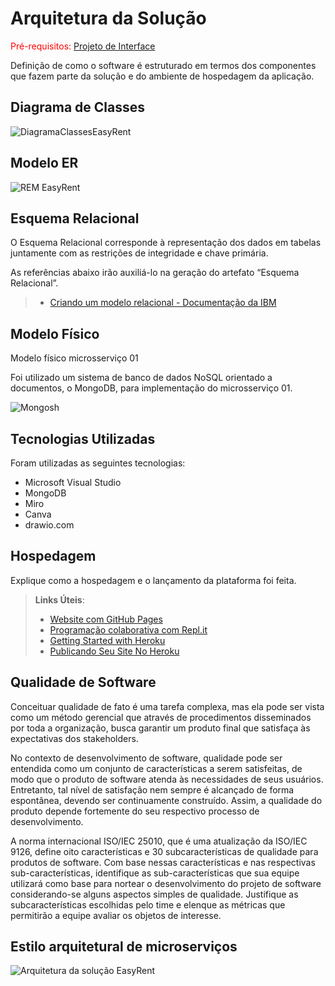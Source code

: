 # Arquitetura da Solução

<span style="color:red">Pré-requisitos: <a href="3-Projeto de Interface.md"> Projeto de Interface</a></span>

Definição de como o software é estruturado em termos dos componentes que fazem parte da solução e do ambiente de hospedagem da aplicação.

## Diagrama de Classes

![DiagramaClassesEasyRent](https://github.com/ICEI-PUC-Minas-PMV-ADS/pmv-ads-2024-1-e4-proj-infra-t5-grupo02/assets/109763968/06b12c31-02fb-4a31-87cd-99415d770839)

## Modelo ER

![REM EasyRent](https://github.com/ICEI-PUC-Minas-PMV-ADS/pmv-ads-2024-1-e4-proj-infra-t5-grupo02/assets/109763968/99a5a042-403f-43eb-b4f1-f205260e94df)

## Esquema Relacional

O Esquema Relacional corresponde à representação dos dados em tabelas juntamente com as restrições de integridade e chave primária.

As referências abaixo irão auxiliá-lo na geração do artefato “Esquema Relacional”.

> - [Criando um modelo relacional - Documentação da IBM](https://www.ibm.com/docs/pt-br/cognos-analytics/10.2.2?topic=designer-creating-relational-model)

## Modelo Físico

Modelo físico microsserviço 01

Foi utilizado um sistema de banco de dados NoSQL orientado a documentos, o MongoDB, para implementação do microsserviço 01. 

![Mongosh](https://github.com/ICEI-PUC-Minas-PMV-ADS/pmv-ads-2024-1-e4-proj-infra-t5-grupo02/assets/109763968/15f5fdd6-1bc8-45d8-b7f7-905cfcfa255c)

## Tecnologias Utilizadas

Foram utilizadas as seguintes tecnologias:

- Microsoft Visual Studio
- MongoDB
- Miro
- Canva
- drawio.com

## Hospedagem

Explique como a hospedagem e o lançamento da plataforma foi feita.

> **Links Úteis**:
>
> - [Website com GitHub Pages](https://pages.github.com/)
> - [Programação colaborativa com Repl.it](https://repl.it/)
> - [Getting Started with Heroku](https://devcenter.heroku.com/start)
> - [Publicando Seu Site No Heroku](http://pythonclub.com.br/publicando-seu-hello-world-no-heroku.html)

## Qualidade de Software

Conceituar qualidade de fato é uma tarefa complexa, mas ela pode ser vista como um método gerencial que através de procedimentos disseminados por toda a organização, busca garantir um produto final que satisfaça às expectativas dos stakeholders.

No contexto de desenvolvimento de software, qualidade pode ser entendida como um conjunto de características a serem satisfeitas, de modo que o produto de software atenda às necessidades de seus usuários. Entretanto, tal nível de satisfação nem sempre é alcançado de forma espontânea, devendo ser continuamente construído. Assim, a qualidade do produto depende fortemente do seu respectivo processo de desenvolvimento.

A norma internacional ISO/IEC 25010, que é uma atualização da ISO/IEC 9126, define oito características e 30 subcaracterísticas de qualidade para produtos de software.
Com base nessas características e nas respectivas sub-características, identifique as sub-características que sua equipe utilizará como base para nortear o desenvolvimento do projeto de software considerando-se alguns aspectos simples de qualidade. Justifique as subcaracterísticas escolhidas pelo time e elenque as métricas que permitirão a equipe avaliar os objetos de interesse.

## Estilo arquitetural de microserviços

![Arquitetura da solução EasyRent](https://github.com/ICEI-PUC-Minas-PMV-ADS/pmv-ads-2024-1-e4-proj-infra-t5-grupo02/assets/109763968/bef01e60-e587-4660-83a6-71d2b7a7eddd)
